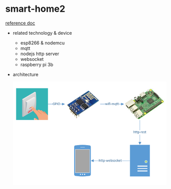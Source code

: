 # smart-home2

[reference doc](http://note.youdao.com/noteshare?id=6d883798accd2661c33b77762e605d30)

- related technology & device

    - esp8266 & nodemcu
    - mqtt
    - nodejs http server
    - websocket
    - raspberry pi 3b
    
- architecture

    ![img error](readme_files/images/20170209131809.png)
    
    